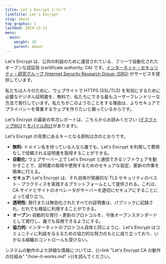 ```yaml
---
title: Let's Encrypt について
linkTitle: Let's Encrypt
slug: about
top_graphic: 1
lastmod: 2019-11-11
menu:
  main:
    weight: 10
    parent: about
---
```


Let's Encrypt は、公共の利益のために運営されている、フリーで自動化されたオープンな認証局 (certificate authority; CA) です。[インターネット・セキュリティ・研究グループ (Internet Security Research Group; ISRG)](https://www.abetterinternet.org/) がサービスを提供しています。

私たちは人々のために、ウェブサイトで HTTPS (SSL/TLS) を有効にするために必要なデジタル証明書を、無料で、私たちにできる最もユーザーフレンドリーな方法で発行しています。私たちがこのようなことをする理由は、よりセキュアでプライバシーを尊重するウェブを作りたいと願っているからです。

Let's Encrypt の最新の年次レポートは、こちらからお読みください ([デスクトップ向け](https://abetterinternet.org/documents/2019-ISRG-Annual-Report-Desktop.pdf)と[モバイル向け](https://abetterinternet.org/documents/2019-ISRG-Annual-Report-Mobile.pdf)があります)。

Let's Encrypt の背景にあるキーとなる原則は次のとおりです。

* <strong>無料:</strong> ドメイン名を持っている人なら誰でも、Let's Encrypt を利用して費用なしで信頼される証明書を取得することができる。
* <strong>自動化:</strong> ウェブサーバー上で Let's Encrypt と通信できるソフトウェアを動かすことで、証明書の取得や使用するためのセキュアな設定、更新の作業を簡単に行える。
* <strong>セキュア:</strong> Let's Encrypt は、それ自体が発展的な TLS セキュリティのベスト・プラクティスを実践するプラットフォームとして提供される。これは、CA サイドとサイトのオペレータがサーバーを適切にセキュアにすることによって成り立つ。
* <strong>透明性:</strong> 発行または無効化されたすべての証明書は、パブリックに記録され、だれでも検証に利用することができる。
* <strong>オープン:</strong> 自動的な発行・更新のプロトコルを、今後オープンスタンダードとして発行し、誰でも採用できるようにする。
* <strong>協力的:</strong> インターネットのプロトコル自体と同じように、Let's Encrypt はコミュニティに利益を与えるための協力的な努力のもとに成り立っており、いかなる組織のコントロールも受けない。

システムの動作のより詳細な情報については、{{<link "Let's Encrypt CA の動作の仕組み" "/how-it-works.md" >}}を読んでください。
